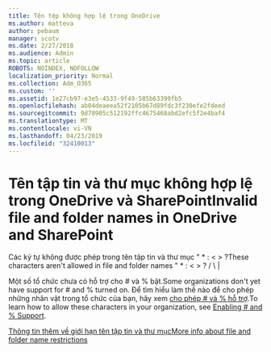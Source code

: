```yaml
---
title: Tên tệp không hợp lệ trong OneDrive
ms.author: matteva
author: pebaum
manager: scotv
ms.date: 2/27/2018
ms.audience: Admin
ms.topic: article
ROBOTS: NOINDEX, NOFOLLOW
localization_priority: Normal
ms.collection: Adm_O365
ms.custom: ''
ms.assetid: 1e27cb97-e3e5-4533-9f49-585b63399fb5
ms.openlocfilehash: ab04deaeea52f2105b67d89fdc3f230efe2fdeed
ms.sourcegitcommit: 9d78905c512192ffc4675468abd2efc5f2e4baf4
ms.translationtype: MT
ms.contentlocale: vi-VN
ms.lasthandoff: 04/23/2019
ms.locfileid: "32410013"
---
```

# <a name="invalid-file-and-folder-names-in-onedrive-and-sharepoint"></a><span data-ttu-id="26c9a-102">Tên tập tin và thư mục không hợp lệ trong OneDrive và SharePoint</span><span class="sxs-lookup"><span data-stu-id="26c9a-102">Invalid file and folder names in OneDrive and SharePoint</span></span>

<span data-ttu-id="26c9a-103">Các ký tự không được phép trong tên tập tin và thư mục " \* : \< \> ?</span><span class="sxs-lookup"><span data-stu-id="26c9a-103">These characters aren't allowed in file and folder names " \* : \< \> ?</span></span> <span data-ttu-id="26c9a-104">/ \ |</span><span class="sxs-lookup"><span data-stu-id="26c9a-104"></span></span> 
  
<span data-ttu-id="26c9a-105">Một số tổ chức chưa có hỗ trợ cho # và % bật.</span><span class="sxs-lookup"><span data-stu-id="26c9a-105">Some organizations don't yet have support for # and % turned on.</span></span> <span data-ttu-id="26c9a-106">Để tìm hiểu làm thế nào để cho phép những nhân vật trong tổ chức của bạn, hãy xem [cho phép # và % hỗ trợ](https://go.microsoft.com/fwlink/?linkid=862611).</span><span class="sxs-lookup"><span data-stu-id="26c9a-106">To learn how to allow these characters in your organization, see [Enabling # and % Support](https://go.microsoft.com/fwlink/?linkid=862611).</span></span> 
  
[<span data-ttu-id="26c9a-107">Thông tin thêm về giới hạn tên tập tin và thư mục</span><span class="sxs-lookup"><span data-stu-id="26c9a-107">More info about file and folder name restrictions</span></span>](https://go.microsoft.com/fwlink/?linkid=866430)
  

